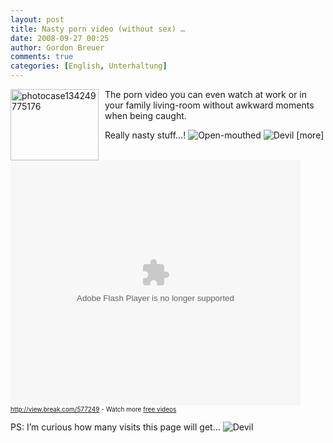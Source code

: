 ```yaml
---
layout: post
title: Nasty porn video (without sex) …
date: 2008-09-27 00:25
author: Gordon Breuer
comments: true
categories: [English, Unterhaltung]
---
```

<p><img title="photocase134249775176" style="border-top-width: 0px; display: inline; border-left-width: 0px; border-bottom-width: 0px; margin: 0px 10px 0px 0px; border-right-width: 0px" height="114" alt="photocase134249775176" src="http://anheledirwp.blob.core.windows.net/wordpress/2008/09/photocase134249775176_3.jpg" width="141" align="left" border="0" /> The porn video you can even watch at work or in your family living-room without awkward moments when being caught.</p>  <p>Really nasty stuff…! <img alt="Open-mouthed" src="http://anheledirwp.blob.core.windows.net/wordpress/2008/09/teeth_smile1.gif" />&#160;<img alt="Devil" src="http://anheledirwp.blob.core.windows.net/wordpress/2008/09/devil_smile.gif" /> [more]</p>  <br style="clear: both" /><object width="464" height="392"><param name="movie" value="http://embed.break.com/NTc3MjQ5"/><embed src="http://embed.break.com/NTc3MjQ5" type="application/x-shockwave-flash" width="464" height="392"/></object>  <br /><font size="1"><a href="http://view.break.com/577249">http://view.break.com/577249</a> - Watch more <a href="http://www.break.com/">free videos</a></font>   <p>PS: I’m curious how many visits this page will get… <img alt="Devil" src="http://anheledirwp.blob.core.windows.net/wordpress/2008/09/devil_smile.gif" /></p>
